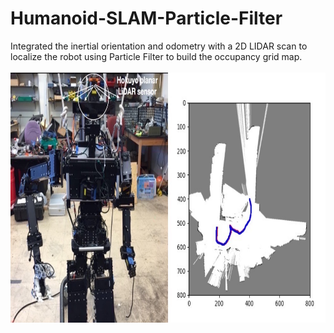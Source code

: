 
# Humanoid-SLAM-Particle-Filter
Integrated the inertial orientation and odometry with a 2D LIDAR scan to localize the robot using Particle Filter to build the occupancy grid map.
<br/>
<br/>
<img src="humanoid.jpeg" width="800" height="400" />

<br/>
<br/>
